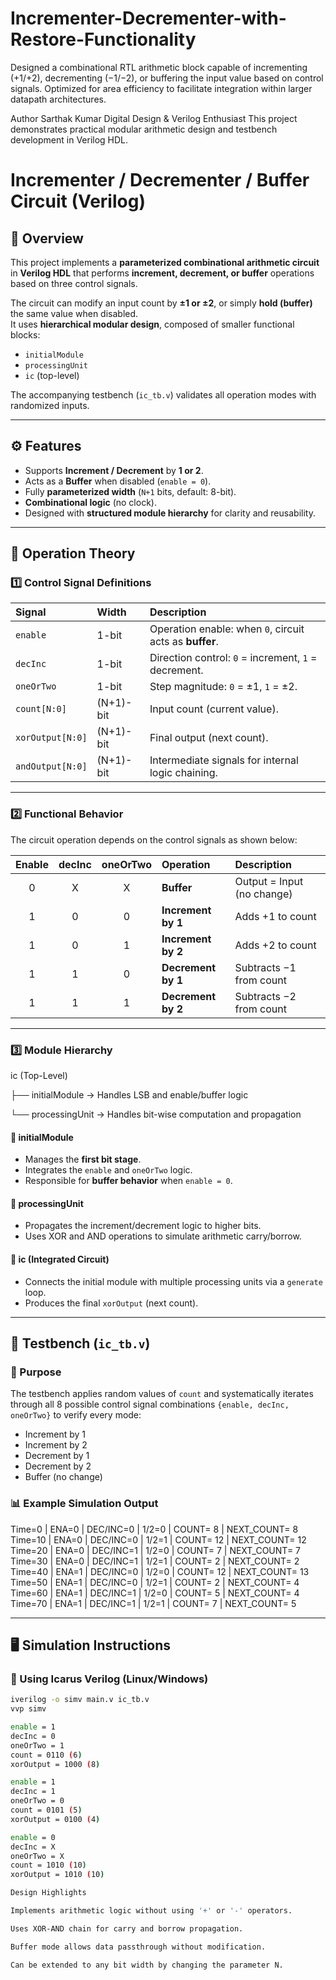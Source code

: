 # Incrementer-Decrementer-with-Restore-Functionality
Designed a combinational RTL arithmetic block capable of incrementing (+1/+2), decrementing (−1/−2), or buffering the input value based on control signals. Optimized for area efficiency to facilitate integration within larger datapath architectures.

Author
Sarthak Kumar
Digital Design & Verilog Enthusiast
This project demonstrates practical modular arithmetic design and testbench development in Verilog HDL.


# Incrementer / Decrementer / Buffer Circuit (Verilog)

## 🧩 Overview
This project implements a **parameterized combinational arithmetic circuit** in **Verilog HDL** that performs **increment, decrement, or buffer** operations based on three control signals.

The circuit can modify an input count by **±1 or ±2**, or simply **hold (buffer)** the same value when disabled.  
It uses **hierarchical modular design**, composed of smaller functional blocks:
- `initialModule`
- `processingUnit`
- `ic` (top-level)

The accompanying testbench (`ic_tb.v`) validates all operation modes with randomized inputs.

---

## ⚙️ Features
- Supports **Increment / Decrement** by **1 or 2**.  
- Acts as a **Buffer** when disabled (`enable = 0`).  
- Fully **parameterized width** (`N+1` bits, default: 8-bit).  
- **Combinational logic** (no clock).  
- Designed with **structured module hierarchy** for clarity and reusability.

---

## 🧠 Operation Theory

### 1️⃣ Control Signal Definitions
| Signal | Width | Description |
|:-------|:------|:-------------|
| `enable` | 1-bit | Operation enable: when `0`, circuit acts as **buffer**. |
| `decInc` | 1-bit | Direction control: `0` = increment, `1` = decrement. |
| `oneOrTwo` | 1-bit | Step magnitude: `0` = ±1, `1` = ±2. |
| `count[N:0]` | (N+1)-bit | Input count (current value). |
| `xorOutput[N:0]` | (N+1)-bit | Final output (next count). |
| `andOutput[N:0]` | (N+1)-bit | Intermediate signals for internal logic chaining. |

---

### 2️⃣ Functional Behavior
The circuit operation depends on the control signals as shown below:

| Enable | decInc | oneOrTwo | Operation | Description |
|:------:|:------:|:--------:|:-----------|:-------------|
| 0 | X | X | **Buffer** | Output = Input (no change) |
| 1 | 0 | 0 | **Increment by 1** | Adds +1 to count |
| 1 | 0 | 1 | **Increment by 2** | Adds +2 to count |
| 1 | 1 | 0 | **Decrement by 1** | Subtracts −1 from count |
| 1 | 1 | 1 | **Decrement by 2** | Subtracts −2 from count |

---

### 3️⃣ Module Hierarchy

ic (Top-Level)

├── initialModule → Handles LSB and enable/buffer logic

└── processingUnit → Handles bit-wise computation and propagation

#### 🔹 initialModule
- Manages the **first bit stage**.
- Integrates the `enable` and `oneOrTwo` logic.
- Responsible for **buffer behavior** when `enable = 0`.

#### 🔹 processingUnit
- Propagates the increment/decrement logic to higher bits.
- Uses XOR and AND operations to simulate arithmetic carry/borrow.

#### 🔹 ic (Integrated Circuit)
- Connects the initial module with multiple processing units via a `generate` loop.
- Produces the final `xorOutput` (next count).

---

## 🧪 Testbench (`ic_tb.v`)

### 🧰 Purpose
The testbench applies random values of `count` and systematically iterates through all 8 possible control signal combinations `{enable, decInc, oneOrTwo}` to verify every mode:
- Increment by 1
- Increment by 2
- Decrement by 1
- Decrement by 2
- Buffer (no change)

### 📊 Example Simulation Output

Time=0 | ENA=0 | DEC/INC=0 | 1/2=0 | COUNT=  8 | NEXT_COUNT=  8
Time=10 | ENA=0 | DEC/INC=0 | 1/2=1 | COUNT= 12 | NEXT_COUNT= 12
Time=20 | ENA=0 | DEC/INC=1 | 1/2=0 | COUNT=  7 | NEXT_COUNT=  7
Time=30 | ENA=0 | DEC/INC=1 | 1/2=1 | COUNT=  2 | NEXT_COUNT=  2
Time=40 | ENA=1 | DEC/INC=0 | 1/2=0 | COUNT= 12 | NEXT_COUNT= 13
Time=50 | ENA=1 | DEC/INC=0 | 1/2=1 | COUNT=  2 | NEXT_COUNT=  4
Time=60 | ENA=1 | DEC/INC=1 | 1/2=0 | COUNT=  5 | NEXT_COUNT=  4
Time=70 | ENA=1 | DEC/INC=1 | 1/2=1 | COUNT=  7 | NEXT_COUNT=  5

---

## 🖥️ Simulation Instructions

### 🔧 Using Icarus Verilog (Linux/Windows)
```bash
iverilog -o simv main.v ic_tb.v
vvp simv

enable = 1
decInc = 0
oneOrTwo = 1
count = 0110 (6)
xorOutput = 1000 (8)

enable = 1
decInc = 1
oneOrTwo = 0
count = 0101 (5)
xorOutput = 0100 (4)

enable = 0
decInc = X
oneOrTwo = X
count = 1010 (10)
xorOutput = 1010 (10)

Design Highlights

Implements arithmetic logic without using '+' or '-' operators.

Uses XOR-AND chain for carry and borrow propagation.

Buffer mode allows data passthrough without modification.

Can be extended to any bit width by changing the parameter N.

